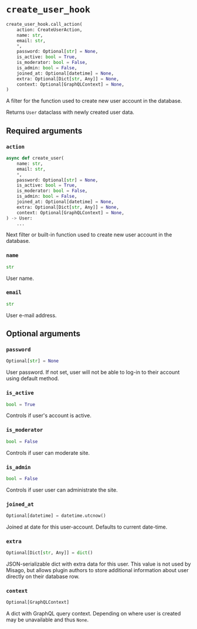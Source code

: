 # `create_user_hook`

```python
create_user_hook.call_action(
    action: CreateUserAction,
    name: str,
    email: str,
    *,
    password: Optional[str] = None,
    is_active: bool = True,
    is_moderator: bool = False,
    is_admin: bool = False,
    joined_at: Optional[datetime] = None,
    extra: Optional[Dict[str, Any]] = None,
    context: Optional[GraphQLContext] = None,
)
```

A filter for the function used to create new user account in the database.

Returns `User` dataclass with newly created user data.


## Required arguments

### `action`

```python
async def create_user(
    name: str,
    email: str,
    *,
    password: Optional[str] = None,
    is_active: bool = True,
    is_moderator: bool = False,
    is_admin: bool = False,
    joined_at: Optional[datetime] = None,
    extra: Optional[Dict[str, Any]] = None,
    context: Optional[GraphQLContext] = None,
) -> User:
    ...
```

Next filter or built-in function used to create new user account in the database.


### `name`

```python
str
```

User name.


### `email`

```python
str
```

User e-mail address.


## Optional arguments

### `password`

```python
Optional[str] = None
```

User password. If not set, user will not be able to log-in to their account using default method.


### `is_active`

```python
bool = True
```

Controls if user's account is active.


### `is_moderator`

```python
bool = False
```

Controls if user can moderate site.


### `is_admin`

```python
bool = False
```

Controls if user user can administrate the site.


### `joined_at`

```python
Optional[datetime] = datetime.utcnow()
```

Joined at date for this user-account. Defaults to current date-time.


### `extra`

```python
Optional[Dict[str, Any]] = dict()
```

JSON-serializable dict with extra data for this user. This value is not used by Misago, but allows plugin authors to store additional information about user directly on their database row.


### `context`

```python
Optional[GraphQLContext]
```

A dict with GraphQL query context. Depending on where user is created may be unavailable and thus `None`.